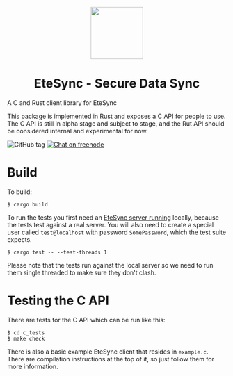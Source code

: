 <p align="center">
  <img width="120" src="https://github.com/etesync/etesync-web/blob/master/src/images/logo.svg" />
  <h1 align="center">EteSync - Secure Data Sync</h1>
</p>

A C and Rust client library for EteSync

This package is implemented in Rust and exposes a C API for people to use. The C API is still in alpha stage and
subject to stage, and the Rut API should be considered internal and experimental for now.

![GitHub tag](https://img.shields.io/github/tag/etesync/etesync-rs.svg)
[![Chat on freenode](https://img.shields.io/badge/irc.freenode.net-%23EteSync-blue.svg)](https://webchat.freenode.net/?channels=#etesync)


# Build

To build:
```
$ cargo build
```

To run the tests you first need an [EteSync server running](https://github.com/etesync/server) locally, because the tests test against a real server.
You will also need to create a special user called `test@localhost` with password `SomePassword`, which the test suite expects.
```
$ cargo test -- --test-threads 1
```

Please note that the tests run against the local server so we need to run them single threaded to make sure they don't clash.

# Testing the C API

There are tests for the C API which can be run like this:
```
$ cd c_tests
$ make check
```

There is also a basic example EteSync client that resides in `example.c`. There are compilation instructions at the top of it, so just follow them for more information.
